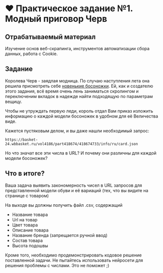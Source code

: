 ﻿# ❤️ Практическое задание №1. Модный приговор Черв


## Отрабатываемый материал
Изучение основ веб-скрапинга, инструментов автоматизации сбора данных, работа с Cookie.

## Задание
Королева Черв - заядлая модница. По случаю наступления лета она решила присмотреть себе [новенькие босоножки](https://www.wildberries.ru/catalog/418674733/detail.aspx?targetUrl=EX). Ей, как и создателю этого задания, всё время очень лень заниматься скролингом и переключеним вкладок в надежде найти подходящую по параметрам вещицу. 

Чтобы не утруждать первую леди, король отдал Вам приказ изложить информацию о каждой модели босоножек в удобном для её Величества виде. 

Кажется пустяковым делом, и вы даже нашли необходимый запрос:

``https://basket-24.wbbasket.ru/vol4186/part418674/418674733/info/ru/card.json``

Но что значат все эти числа в URL? И почему они различны для каждой модели босоножек?

## Что в итоге?
Ваша задача выявить закономерность чисел в URL запросов для представленной модели обуви и её вариаций (тех, что вы видите на странице с товаром)

На выходе вы должны получить файл .csv, содержащий
- Название товара
- Url на товар
- Цвет товара
- Описание товара
- Название бренда (запрещается ручной ввод)
- Состав товара
- Высота подошвы

Кроме того, необходимо продемонстрировать кодовое решение поставленной задачи. Не пытайтесь использовать нейросети для решения проблемы с числами. Это не поможет ;)



